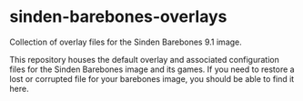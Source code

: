 # sinden-barebones-overlays
Collection of overlay files for the Sinden Barebones 9.1 image.

This repository houses the default overlay and associated configuration files for the Sinden Barebones image and its games.  If you need to restore a lost or corrupted file for your barebones image, you should be able to find it here.

